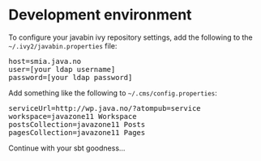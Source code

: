 Development environment
=======================

To configure your javabin ivy repository settings, add the following to the <code>~/.ivy2/javabin.properties</code> file:
<pre>
host=smia.java.no
user=[your ldap username]
password=[your ldap password]
</pre>

Add something like the following to <code>~/.cms/config.properties</code>:
<pre>
serviceUrl=http://wp.java.no/?atompub=service
workspace=javazone11 Workspace
postsCollection=javazone11 Posts
pagesCollection=javazone11 Pages
</pre>

Continue with your sbt goodness...
